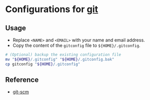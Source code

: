 # Configurations for [git](https://github.com/git/git)

## Usage

- Replace `<NAME>` and `<EMAIL>` with your name and email address.
- Copy the content of the `gitconfig` file to `${HOME}/.gitconfig`.

```bash
# (Optional) backup the existing configuration file
mv "${HOME}/.gitconfig" "${HOME}/.gitconfig.bak"
cp gitconfig "${HOME}/.gitconfig"
```

## Reference

- [git-scm](https://git-scm.com/)
